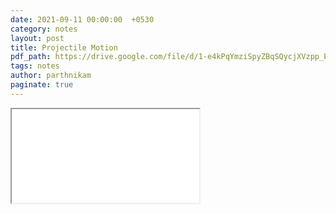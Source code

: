 ```yaml
---
date: 2021-09-11 00:00:00  +0530
category: notes
layout: post
title: Projectile Motion
pdf_path: https://drive.google.com/file/d/1-e4kPqYmziSpyZBqSQycjXVzpp_E-uQ4/preview?usp=sharing
tags: notes
author: parthnikam
paginate: true
---
```


<iframe class="embed-pdf" src="{{ page.pdf_path }}#toolbar=0" seamless="seamless" scrolling="no" style="overflow:hidden"></iframe>
